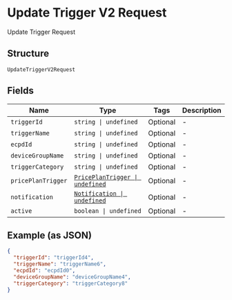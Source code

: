
# Update Trigger V2 Request

Update Trigger Request

## Structure

`UpdateTriggerV2Request`

## Fields

| Name | Type | Tags | Description |
|  --- | --- | --- | --- |
| `triggerId` | `string \| undefined` | Optional | - |
| `triggerName` | `string \| undefined` | Optional | - |
| `ecpdId` | `string \| undefined` | Optional | - |
| `deviceGroupName` | `string \| undefined` | Optional | - |
| `triggerCategory` | `string \| undefined` | Optional | - |
| `pricePlanTrigger` | [`PricePlanTrigger \| undefined`](../../doc/models/price-plan-trigger.md) | Optional | - |
| `notification` | [`Notification \| undefined`](../../doc/models/notification.md) | Optional | - |
| `active` | `boolean \| undefined` | Optional | - |

## Example (as JSON)

```json
{
  "triggerId": "triggerId4",
  "triggerName": "triggerName6",
  "ecpdId": "ecpdId0",
  "deviceGroupName": "deviceGroupName4",
  "triggerCategory": "triggerCategory8"
}
```

